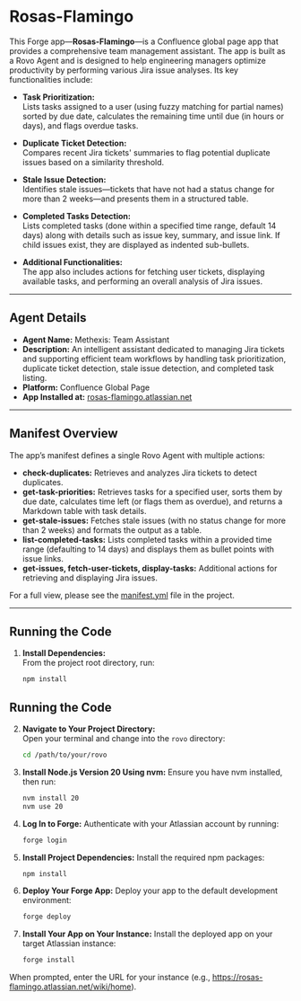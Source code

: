 # Rosas-Flamingo

This Forge app—**Rosas-Flamingo**—is a Confluence global page app that provides a comprehensive team management assistant. The app is built as a Rovo Agent and is designed to help engineering managers optimize productivity by performing various Jira issue analyses. Its key functionalities include:

- **Task Prioritization:**  
  Lists tasks assigned to a user (using fuzzy matching for partial names) sorted by due date, calculates the remaining time until due (in hours or days), and flags overdue tasks.

- **Duplicate Ticket Detection:**  
  Compares recent Jira tickets' summaries to flag potential duplicate issues based on a similarity threshold.

- **Stale Issue Detection:**  
  Identifies stale issues—tickets that have not had a status change for more than 2 weeks—and presents them in a structured table.

- **Completed Tasks Detection:**  
  Lists completed tasks (done within a specified time range, default 14 days) along with details such as issue key, summary, and issue link. If child issues exist, they are displayed as indented sub-bullets.

- **Additional Functionalities:**  
  The app also includes actions for fetching user tickets, displaying available tasks, and performing an overall analysis of Jira issues.

---

## Agent Details

- **Agent Name:** Methexis: Team Assistant  
- **Description:** An intelligent assistant dedicated to managing Jira tickets and supporting efficient team workflows by handling task prioritization, duplicate ticket detection, stale issue detection, and completed task listing.  
- **Platform:** Confluence Global Page  
- **App Installed at:** [rosas-flamingo.atlassian.net](https://rosas-flamingo.atlassian.net/wiki/home)

---

## Manifest Overview

The app’s manifest defines a single Rovo Agent with multiple actions:

- **check-duplicates:** Retrieves and analyzes Jira tickets to detect duplicates.  
- **get-task-priorities:** Retrieves tasks for a specified user, sorts them by due date, calculates time left (or flags them as overdue), and returns a Markdown table with task details.  
- **get-stale-issues:** Fetches stale issues (with no status change for more than 2 weeks) and formats the output as a table.  
- **list-completed-tasks:** Lists completed tasks within a provided time range (defaulting to 14 days) and displays them as bullet points with issue links.  
- **get-issues, fetch-user-tickets, display-tasks:** Additional actions for retrieving and displaying Jira issues.

For a full view, please see the [manifest.yml](./manifest.yml) file in the project.

---

## Running the Code

1. **Install Dependencies:**  
   From the project root directory, run:
   ```bash
   npm install

## Running the Code

2. **Navigate to Your Project Directory:**  
   Open your terminal and change into the `rovo` directory:
   ```bash
   cd /path/to/your/rovo

3. **Install Node.js Version 20 Using nvm:**
    Ensure you have nvm installed, then run:
    ```bash
    nvm install 20
    nvm use 20
    ```

4. **Log In to Forge:**
    Authenticate with your Atlassian account by running:

    ```bash
    forge login
    ```

5. **Install Project Dependencies:**
    Install the required npm packages:
    ```bash
    npm install

6. **Deploy Your Forge App:**
    Deploy your app to the default development environment:
    ```bash
    forge deploy

7. **Install Your App on Your Instance:**
    Install the deployed app on your target Atlassian instance:
    ```bash
    forge install
When prompted, enter the URL for your instance (e.g., https://rosas-flamingo.atlassian.net/wiki/home).

